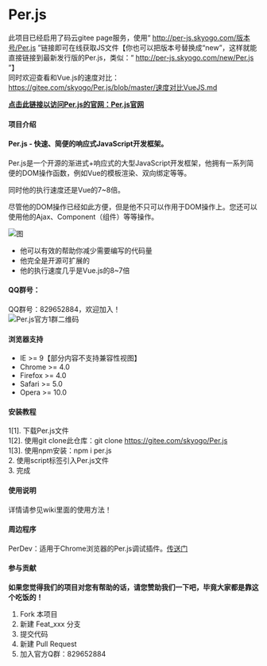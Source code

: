 # Per.js
此项目已经启用了码云gitee page服务，使用“ http://per-js.skyogo.com/版本号/Per.js ”链接即可在线获取JS文件【你也可以把版本号替换成“new”，这样就能直接链接到最新发行版的Per.js，类似：“ http://per-js.skyogo.com/new/Per.js ”】<br>
同时欢迎查看和Vue.js的速度对比：https://gitee.com/skyogo/Per.js/blob/master/速度对比VueJS.md<br>

<u> **点击此链接以访问Per.js的官网：[Per.js官网](http://per.skyogo.com)** </u>


#### 项目介绍
#### Per.js - 快速、简便的响应式JavaScript开发框架。

Per.js是一个开源的渐进式+响应式的大型JavaScript开发框架，他拥有一系列简便的DOM操作函数，例如Vue的模板渲染、双向绑定等等。

同时他的执行速度还是Vue的7~8倍。

尽管他的DOM操作已经如此方便，但是他不只可以作用于DOM操作上。您还可以使用他的Ajax、Component（组件）等等操作。

![图](https://images.gitee.com/uploads/images/2018/0917/195420_a07c8733_1687981.gif "在这里输入图片标题")

- 他可以有效的帮助你减少需要编写的代码量
- 他完全是开源可扩展的
- 他的执行速度几乎是Vue.js的8~7倍

#### QQ群号：
QQ群号：829652884，欢迎加入！<br>
![Per.js官方1群二维码](https://images.gitee.com/uploads/images/2018/0920/173728_82402b75_1687981.png "1537436089517.png")

#### 浏览器支持
- IE >= 9【部分内容不支持兼容性视图】
- Chrome >= 4.0
- Firefox >= 4.0
- Safari >= 5.0
- Opera >= 10.0

#### 安装教程

1[1]. 下载Per.js文件<br>
1[2]. 使用git clone此仓库：git clone https://gitee.com/skyogo/Per.js<br>
1[3]. 使用npm安装：npm i per.js<br>
2. 使用script标签引入Per.js文件<br>
3. 完成

#### 使用说明

详情请参见wiki里面的使用方法！

#### 周边程序

PerDev：适用于Chrome浏览器的Per.js调试插件。[传送门](https://gitee.com/skyogo/PerDev)

#### 参与贡献

 **如果您觉得我们的项目对您有帮助的话，请您赞助我们一下吧，毕竟大家都是靠这个吃饭的！** 

1. Fork 本项目
2. 新建 Feat_xxx 分支
3. 提交代码
4. 新建 Pull Request
5. 加入官方Q群：829652884


